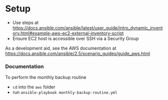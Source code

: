 # Setup

- Use steps at https://docs.ansible.com/ansible/latest/user_guide/intro_dynamic_inventory.html#example-aws-ec2-external-inventory-script
- Ensure EC2 host is accessible over SSH via a Security Group

As a development aid, see the AWS documentation at https://docs.ansible.com/ansible/2.5/scenario_guides/guide_aws.html

### Documentation

To perform the monthly backup routine

- `cd` into the `aws` folder
- run `ansible-playbook monthly-backup-routine.yml`
